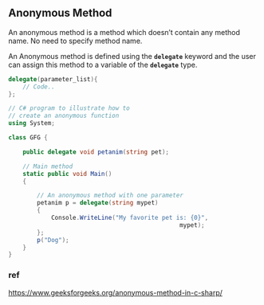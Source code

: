 ## Anonymous Method
An anonymous method is a method which doesn’t contain any method name. No need to specify method name.

An Anonymous method is defined using the **`delegate`** keyword and the user can assign this method to a variable of the **`delegate`** type.

```cs
delegate(parameter_list){
    // Code..
};
```


```cs
// C# program to illustrate how to
// create an anonymous function
using System;

class GFG {

	public delegate void petanim(string pet);

	// Main method
	static public void Main()
	{

		// An anonymous method with one parameter
		petanim p = delegate(string mypet)
		{
			Console.WriteLine("My favorite pet is: {0}",
												mypet);
		};
		p("Dog");
	}
}

```


### ref
https://www.geeksforgeeks.org/anonymous-method-in-c-sharp/


